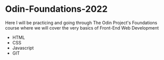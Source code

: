# Odin-Foundations-2022

Here I will be practicing and going through The Odin Project's
Foundations course where we will cover the very basics of Front-End Web Development

- HTML
- CSS
- Javascript
- GIT